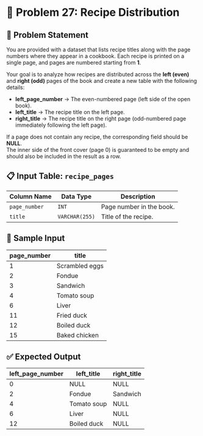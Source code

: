# 🍳 Problem 27: Recipe Distribution

## 📘 Problem Statement

You are provided with a dataset that lists recipe titles along with the page numbers where they appear in a cookbook. Each recipe is printed on a single page, and pages are numbered starting from **1**.

Your goal is to analyze how recipes are distributed across the **left (even)** and **right (odd)** pages of the book and create a new table with the following details:

- **left_page_number** → The even-numbered page (left side of the open book).
- **left_title** → The recipe title on the left page.
- **right_title** → The recipe title on the right page (odd-numbered page immediately following the left page).

If a page does not contain any recipe, the corresponding field should be **NULL**.  
The inner side of the front cover (page 0) is guaranteed to be empty and should also be included in the result as a row.

## 📋 Input Table: `recipe_pages`

| Column Name   | Data Type      | Description              |
| -------------- | -------------- | ------------------------ |
| `page_number`  | `INT`          | Page number in the book. |
| `title`        | `VARCHAR(255)` | Title of the recipe.     |

## 📘 Sample Input

| page_number | title          |
| ------------ | -------------- |
| 1            | Scrambled eggs |
| 2            | Fondue         |
| 3            | Sandwich       |
| 4            | Tomato soup    |
| 6            | Liver          |
| 11           | Fried duck     |
| 12           | Boiled duck    |
| 15           | Baked chicken  |

## ✅ Expected Output

| left_page_number | left_title  | right_title |
| ---------------- | ----------- | ------------ |
| 0                | NULL        | NULL         |
| 2                | Fondue      | Sandwich     |
| 4                | Tomato soup | NULL         |
| 6                | Liver       | NULL         |
| 12               | Boiled duck | NULL         |
